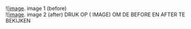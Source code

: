   
 ![[image](Screenshot%202021-11-04%20at%2012.05.54.png).  image 1 (before)                  
 ![[image](Screenshot%202021-11-04%20at%2012.22.30.png).   image 2 (after)
        DRUK OP ( IMAGE) OM DE BEFORE EN AFTER TE BEKIJKEN
           
